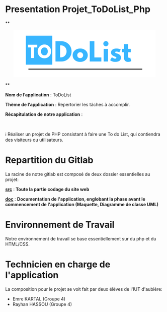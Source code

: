 # Presentation Projet_ToDoList_Php

**<p align="center">
![Image de l'application](Logo.png)
</p>**

**Nom de l’application** : ToDoList
</br>

**Thème de l’application** : Repertorier les tâches à accomplir.
</br>

**Récapitulation de notre application** :

</br>

:information_source: Réaliser un projet de PHP consistant à faire une To do List, qui contiendra des visiteurs ou utilisateurs.

# Repartition du Gitlab

La racine de notre gitlab est composé de deux dossier essentielles au projet:

[**src**](src) : **Toute la partie codage du site web**

[**doc**](doc) : **Documentation de l'application, englobant la phase avant le commencement de l'application (Maquette, Diagramme de classe UML)**

# Environnement de Travail

Notre environnement de travail se base essentiellement sur du php et du HTML/CSS.

# Technicien en charge de l'application

La composition pour le projet se voit fait par deux élèves de l'IUT d'aubière:
- Emre KARTAL (Groupe 4)
- Rayhan HASSOU (Groupe 4)